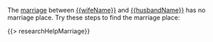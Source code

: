 The [marriage](https://familysearch.org/tree/#view=coupleRelationship&relationshipId={{crid}})
between [{{wifeName}}](https://familysearch.org/tree/#view=allMatchingRecords&person={{wid}}) and [{{husbandName}}](https://familysearch.org/tree/#view=allMatchingRecords&person={{hid}}) has no marriage place. 
Try these steps to find the marriage place:

{{> researchHelpMarriage}}